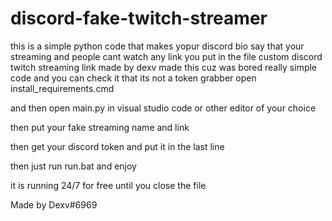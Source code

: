# discord-fake-twitch-streamer
this is a simple python code that makes yopur discord bio say that your streaming and people cant watch any link you put in the file
custom discord twitch streaming link made by dexv
made this cuz was bored really simple code and you can check it that its not a token grabber
open install_requirements.cmd

and then open main.py in visual studio code or other editor of your choice

then put your fake streaming name and link 

then get your discord token and put it in the last line 

then just run run.bat and enjoy

it is running 24/7 for free until you close the file


Made by Dexv#6969


